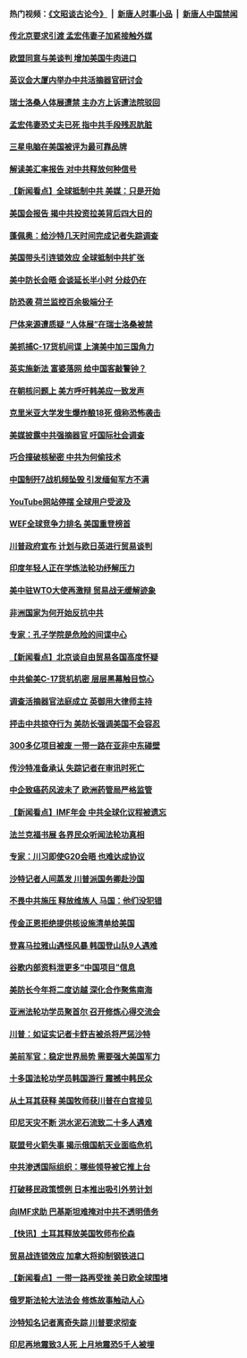 #### 热门视频：[《文昭谈古论今》](https://github.com/gfw-breaker/wenzhao/blob/master/README.md?t=10200034) &nbsp;|&nbsp; [新唐人时事小品](https://github.com/gfw-breaker/ntdtv-comedy/blob/master/README.md?t=10200034) &nbsp;|&nbsp; [新唐人中国禁闻](https://github.com/gfw-breaker/ntdtv-news/blob/master/README.md?t=10200034)

#### [传北京要求引渡 孟宏伟妻子加紧接触外媒](../pages/nsc418/n10796038.md?t=10200034) 

#### [欧盟同意与美谈判 增加美国牛肉进口](../pages/nsc418/n10795852.md?t=10200034) 

#### [英议会大厦内举办中共活摘器官研讨会](../pages/nsc418/n10795559.md?t=10200034) 

#### [瑞士洛桑人体展遭禁 主办方上诉遭法院驳回](../pages/nsc418/n10795383.md?t=10200034) 

#### [孟宏伟妻恐丈夫已死 指中共手段残忍肮脏](../pages/nsc418/n10795287.md?t=10200034) 

#### [三星电脑在美国被评为最可靠品牌](../pages/nsc418/n10794177.md?t=10200034) 

#### [解读美汇率报告 对中共释放何种信号](../pages/nsc418/n10793405.md?t=10200034) 

#### [【新闻看点】全球抵制中共 美媒：只是开始](../pages/nsc418/n10793045.md?t=10200034) 

#### [美国会报告 揭中共投资拉美背后四大目的](../pages/nsc418/n10793442.md?t=10200034) 

#### [蓬佩奥：给沙特几天时间完成记者失踪调查](../pages/nsc418/n10793092.md?t=10200034) 

#### [美国带头引连锁效应 全球抵制中共扩张](../pages/nsc418/n10789877.md?t=10200034) 

#### [美中防长会晤 会谈延长半小时 分歧仍在](../pages/nsc418/n10792461.md?t=10200034) 

#### [防恐袭 荷兰监控百余极端分子](../pages/nsc418/n10792022.md?t=10200034) 

#### [尸体来源遭质疑 “人体展”在瑞士洛桑被禁](../pages/nsc418/n10789660.md?t=10200034) 

#### [美抓捕C-17货机间谍 上演美中加三国角力](../pages/nsc418/n10787846.md?t=10200034) 

#### [英实施新法 富婆落网 给中国客敲警钟？](../pages/nsc418/n10789908.md?t=10200034) 

#### [在朝核问题上 美方呼吁韩美应一致发声](../pages/nsc418/n10789196.md?t=10200034) 

#### [克里米亚大学发生爆炸酿18死 俄称恐怖袭击](../pages/nsc418/n10789770.md?t=10200034) 

#### [美媒披露中共强摘器官 吁国际社会调查](../pages/nsc418/n10789337.md?t=10200034) 

#### [巧合撞破核秘密 中共为何偷技术](../pages/nsc418/n10788217.md?t=10200034) 

#### [中国制歼7战机频坠毁 引发缅甸军方不满](../pages/nsc418/n10788418.md?t=10200034) 

#### [YouTube网站停摆 全球用户受波及](../pages/nsc418/n10788989.md?t=10200034) 

#### [WEF全球竞争力排名 美国重登榜首](../pages/nsc418/n10788605.md?t=10200034) 

#### [川普政府宣布 计划与欧日英进行贸易谈判](../pages/nsc418/n10788496.md?t=10200034) 

#### [印度年轻人正在学炼法轮功纾解压力](../pages/nsc418/n10787667.md?t=10200034) 

#### [美中驻WTO大使再激辩 贸易战无缓解迹象](../pages/nsc418/n10787893.md?t=10200034) 

#### [非洲国家为何开始反抗中共](../pages/nsc418/n10788253.md?t=10200034) 

#### [专家：孔子学院是危险的间谍中心](../pages/nsc418/n10746252.md?t=10200034) 

#### [【新闻看点】北京谈自由贸易各国高度怀疑](../pages/nsc418/n10787737.md?t=10200034) 

#### [中共偷美C-17货机机密 层层黑幕触目惊心](../pages/nsc418/n10787673.md?t=10200034) 

#### [调查活摘器官法庭成立 英御用大律师主持](../pages/nsc418/n10787477.md?t=10200034) 

#### [抨击中共掠夺行为 美防长强调美国不会容忍](../pages/nsc418/n10787167.md?t=10200034) 

#### [300多亿项目被废 一带一路在亚非中东碰壁](../pages/nsc418/n10787144.md?t=10200034) 

#### [传沙特准备承认 失踪记者在审讯时死亡](../pages/nsc418/n10786900.md?t=10200034) 

#### [中企致癌药风波未了 欧洲药管局严格监管](../pages/nsc418/n10785912.md?t=10200034) 

#### [【新闻看点】IMF年会 中共全球化议程被遗忘](../pages/nsc418/n10785214.md?t=10200034) 

#### [法兰克福书展 各界民众听闻法轮功真相](../pages/nsc418/n10782900.md?t=10200034) 

#### [专家：川习即使G20会晤 也难达成协议](../pages/nsc418/n10785213.md?t=10200034) 

#### [沙特记者人间蒸发 川普派国务卿赴沙国](../pages/nsc418/n10785192.md?t=10200034) 

#### [不畏中共施压 释放维族人 马国：他们没犯错](../pages/nsc418/n10784464.md?t=10200034) 

#### [传金正恩拒绝提供核设施清单给美国](../pages/nsc418/n10784510.md?t=10200034) 

#### [登喜马拉雅山遇怪风暴 韩国登山队9人遇难](../pages/nsc418/n10784286.md?t=10200034) 

#### [谷歌内部资料泄更多“中国项目”信息](../pages/nsc418/n10783142.md?t=10200034) 

#### [美防长今年将二度访越 深化合作聚焦南海](../pages/nsc418/n10783067.md?t=10200034) 

#### [亚洲法轮功学员聚首尔 召开修炼心得交流会](../pages/nsc418/n10780294.md?t=10200034) 

#### [川普：如证实记者卡舒吉被杀将严惩沙特](../pages/nsc418/n10782611.md?t=10200034) 

#### [美前军官：稳定世界局势 需要强大美国军力](../pages/nsc418/n10781975.md?t=10200034) 

#### [十多国法轮功学员韩国游行 震撼中韩民众](../pages/nsc418/n10781244.md?t=10200034) 

#### [从土耳其获释 美国牧师获川普在白宫接见](../pages/nsc418/n10781786.md?t=10200034) 

#### [印尼天灾不断 洪水泥石流致二十多人遇难](../pages/nsc418/n10781733.md?t=10200034) 

#### [联盟号火箭失事 揭示俄国航天业面临危机](../pages/nsc418/n10781049.md?t=10200034) 

#### [中共渗透国际组织：哪些领导被它推上台](../pages/nsc418/n10780076.md?t=10200034) 

#### [打破移民政策惯例 日本推出吸引外劳计划](../pages/nsc418/n10780027.md?t=10200034) 

#### [向IMF求助 巴基斯坦难掩对中共不透明债务](../pages/nsc418/n10779334.md?t=10200034) 

#### [【快讯】土耳其释放美国牧师布伦森](../pages/nsc418/n10779530.md?t=10200034) 

#### [贸易战连锁效应 加拿大将抑制钢铁进口](../pages/nsc418/n10778999.md?t=10200034) 

#### [【新闻看点】一带一路再受挫 美日欧全球围堵](../pages/nsc418/n10777284.md?t=10200034) 

#### [俄罗斯法轮大法法会 修炼故事触动人心](../pages/nsc418/n10777123.md?t=10200034) 

#### [沙特知名记者离奇失踪 川普要求彻查](../pages/nsc418/n10777290.md?t=10200034) 

#### [印尼再地震致3人死 上月地震恐5千人被埋](../pages/nsc418/n10776842.md?t=10200034) 

